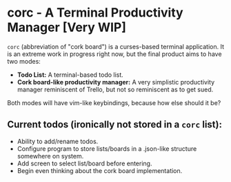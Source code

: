 # corc - A Terminal Productivity Manager [Very WIP]

`corc` (abbreviation of "cork board") is a curses-based terminal application. It is an extreme work in progress right now, but the final product aims to have two modes:

* **Todo List:** A terminal-based todo list.
* **Cork board-like productivity manager:** A very simplistic productivity manager reminiscent of Trello, but not so reminiscent as to get sued.

Both modes will have vim-like keybindings, because how else should it be?

## Current todos (ironically not stored in a `corc` list):
* Ability to add/rename todos.
* Configure program to store lists/boards in a .json-like structure somewhere on system.
* Add screen to select list/board before entering.
* Begin even thinking about the cork board implementation.
